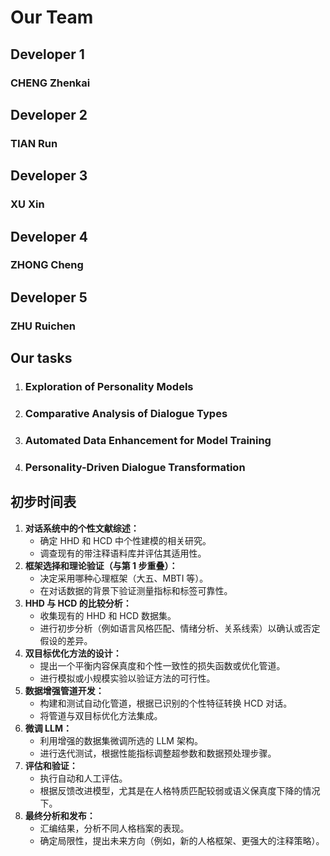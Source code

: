 # Our Team

## Developer 1

### CHENG Zhenkai

## Developer 2

### TIAN Run

## Developer 3

### XU Xin

## Developer 4

### ZHONG Cheng

## Developer 5

### ZHU Ruichen

## Our tasks

1. ### Exploration of Personality Models

2. ### Comparative Analysis of Dialogue Types

3. ### Automated Data Enhancement for Model Training

4. ### Personality-Driven Dialogue Transformation


## 初步时间表

1. **对话系统中的个性文献综述：**
   - 确定 HHD 和 HCD 中个性建模的相关研究。
   - 调查现有的带注释语料库并评估其适用性。
2. **框架选择和理论验证（与第 1 步重叠）：**
   - 决定采用哪种心理框架（大五、MBTI 等）。
   - 在对话数据的背景下验证测量指标和标签可靠性。
3. **HHD 与 HCD 的比较分析：**
   - 收集现有的 HHD 和 HCD 数据集。
   - 进行初步分析（例如语言风格匹配、情绪分析、关系线索）以确认或否定假设的差异。
4. **双目标优化方法的设计：**
   - 提出一个平衡内容保真度和个性一致性的损失函数或优化管道。
   - 进行模拟或小规模实验以验证方法的可行性。
5. **数据增强管道开发：**
   - 构建和测试自动化管道，根据已识别的个性特征转换 HCD 对话。
   - 将管道与双目标优化方法集成。
6. **微调 LLM：**
   - 利用增强的数据集微调所选的 LLM 架构。
   - 进行迭代测试，根据性能指标调整超参数和数据预处理步骤。
7. **评估和验证：**
   - 执行自动和人工评估。
   - 根据反馈改进模型，尤其是在人格特质匹配较弱或语义保真度下降的情况下。
8. **最终分析和发布：**
   - 汇编结果，分析不同人格档案的表现。
   - 确定局限性，提出未来方向（例如，新的人格框架、更强大的注释策略）。